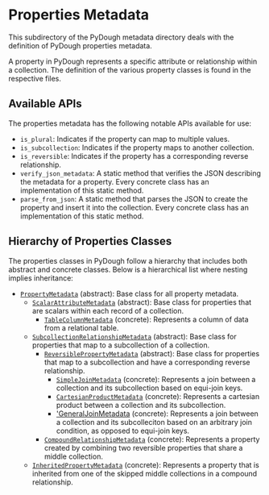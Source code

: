 # Properties Metadata

This subdirectory of the PyDough metadata directory deals with the definition of PyDough properties metadata.

A property in PyDough represents a specific attribute or relationship within a collection. The definition of the various property classes is found in the respective files.

## Available APIs

The properties metadata has the following notable APIs available for use:

- `is_plural`: Indicates if the property can map to multiple values.
- `is_subcollection`: Indicates if the property maps to another collection.
- `is_reversible`: Indicates if the property has a corresponding reverse relationship.
- `verify_json_metadata`: A static method that verifies the JSON describing the metadata for a property. Every concrete class has an implementation of this static method.
- `parse_from_json`: A static method that parses the JSON to create the property and insert it into the collection. Every concrete class has an implementation of this static method.

## Hierarchy of Properties Classes

The properties classes in PyDough follow a hierarchy that includes both abstract and concrete classes. Below is a hierarchical list where nesting implies inheritance:

- [`PropertyMetadata`](property_metadata.py) (abstract): Base class for all property metadata.
    - [`ScalarAttributeMetadata`](scalar_attribute_metadata.py) (abstract): Base class for properties that are scalars within each record of a collection.
        - [`TableColumnMetadata`](table_column_metadata.py) (concrete): Represents a column of data from a relational table.
    - [`SubcollectionRelationshipMetadata`](subcollection_relationship_metadata.py) (abstract): Base class for properties that map to a subcollection of a collection.
        - [`ReversiblePropertyMetadata`](reversible_property_metadata.py) (abstract): Base class for properties that map to a subcollection and have a corresponding reverse relationship.
            - [`SimpleJoinMetadata`](simple_join_metadata.py) (concrete): Represents a join between a collection and its subcollection based on equi-join keys.
            - [`CartesianProductMetadata`](cartesian_product_metadata.py) (concrete): Represents a cartesian product between a collection and its subcollection.
            - ['GeneralJoinMetadata](general_join_metadata.py) (concrete): Represents a join between a collection and its subcolleciton based on an arbitrary join condition, as opposed to equi-join keys.
        - [`CompoundRelationshipMetadata`](compound_relationship_metadata.py) (concrete): Represents a property created by combining two reversible properties that share a middle collection.
    - [`InheritedPropertyMetadata`](inherited_property_metadata.py) (concrete): Represents a property that is inherited from one of the skipped middle collections in a compound relationship.
